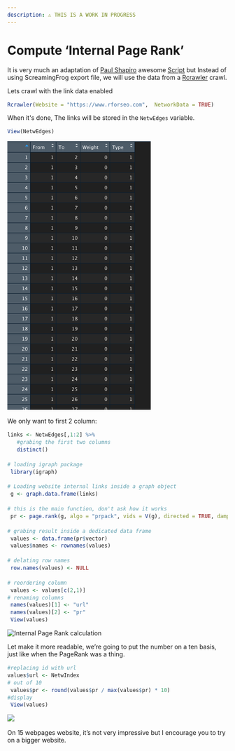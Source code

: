 ```yaml
---
description: ⚠️ THIS IS A WORK IN PROGRESS
---
```


# Compute ‘Internal Page Rank’

It is very much an adaptation of [Paul Shapiro](https://twitter.com/fighto) awesome [Script](https://gist.github.com/pshapiro/616b64a4e4399326c82c34734885d5bd) but Instead of using ScreamingFrog export file, we will use the data from a [Rcrawler](../crawl/rcrawler.md) crawl.

Lets crawl with the link data enabled

```r
Rcrawler(Website = "https://www.rforseo.com",  NetworkData = TRUE)
```

When it's done, The links will be stored in the `NetwEdges` variable.

```r
View(NetwEdges)
```

![](../.gitbook/assets/screenshot-2021-05-28-at-11.04.27-am.png)

  
  
We only want to first 2 column:

```r
links <- NetwEdges[,1:2] %>%
   #grabing the first two columns
   distinct() 

# loading igraph package
 library(igraph)

# Loading website internal links inside a graph object
 g <- graph.data.frame(links)
 
# this is the main function, don't ask how it works
 pr <- page.rank(g, algo = "prpack", vids = V(g), directed = TRUE, damping = 0.85)
 
# grabing result inside a dedicated data frame
 values <- data.frame(pr$vector)
 values$names <- rownames(values)
 
# delating row names
 row.names(values) <- NULL
 
# reordering column
 values <- values[c(2,1)]
# renaming columns
 names(values)[1] <- "url"
 names(values)[2] <- "pr"
 View(values)
```

![Internal Page Rank calculation](https://www.gokam.fr/wp-content/uploads/2020/03/Screenshot-2020-03-17-23.57.20.png)

Let make it more readable, we’re going to put the number on a ten basis, just like when the PageRank was a thing.

```r
#replacing id with url
values$url <- NetwIndex
# out of 10
 values$pr <- round(values$pr / max(values$pr) * 10)
#display
 View(values)
```

![](https://www.gokam.fr/wp-content/uploads/2020/03/Screenshot-2020-03-18-00.09.37.png)

On 15 webpages website, it’s not very impressive but I encourage you to try on a bigger website.

